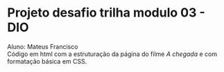 # Projeto desafio trilha modulo 03 - DIO

Aluno: Mateus Francisco <br>
Código em html com a estruturação da página do filme <i>A chegada</i> e com formatação básica em CSS.
